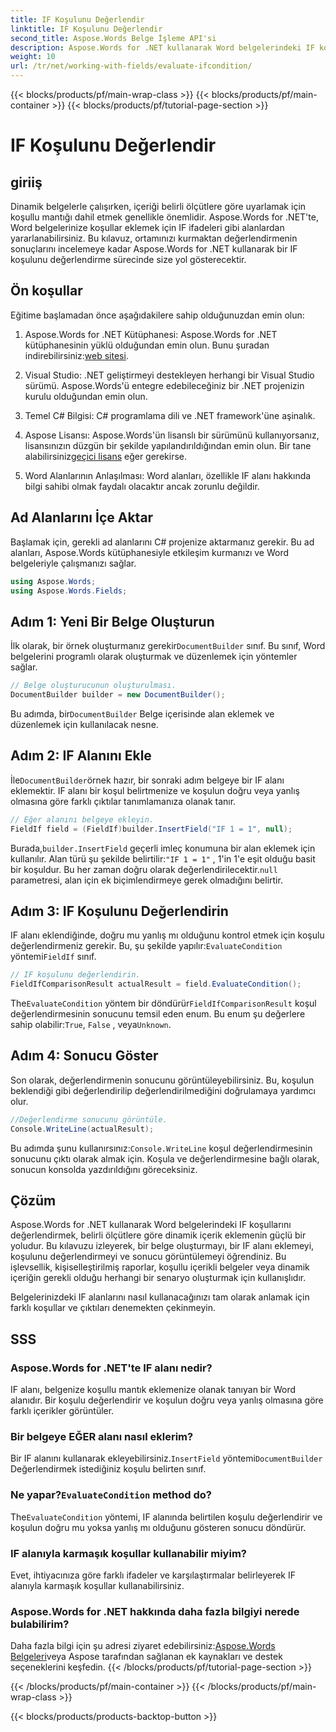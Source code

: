```yaml
---
title: IF Koşulunu Değerlendir
linktitle: IF Koşulunu Değerlendir
second_title: Aspose.Words Belge İşleme API'si
description: Aspose.Words for .NET kullanarak Word belgelerindeki IF koşullarının nasıl değerlendirileceğini öğrenin. Bu adım adım kılavuz, ekleme, değerlendirme ve sonuç görüntülemeyi kapsar.
weight: 10
url: /tr/net/working-with-fields/evaluate-ifcondition/
---
```


{{< blocks/products/pf/main-wrap-class >}}
{{< blocks/products/pf/main-container >}}
{{< blocks/products/pf/tutorial-page-section >}}

# IF Koşulunu Değerlendir

## giriiş

Dinamik belgelerle çalışırken, içeriği belirli ölçütlere göre uyarlamak için koşullu mantığı dahil etmek genellikle önemlidir. Aspose.Words for .NET'te, Word belgelerinize koşullar eklemek için IF ifadeleri gibi alanlardan yararlanabilirsiniz. Bu kılavuz, ortamınızı kurmaktan değerlendirmenin sonuçlarını incelemeye kadar Aspose.Words for .NET kullanarak bir IF koşulunu değerlendirme sürecinde size yol gösterecektir.

## Ön koşullar

Eğitime başlamadan önce aşağıdakilere sahip olduğunuzdan emin olun:

1.  Aspose.Words for .NET Kütüphanesi: Aspose.Words for .NET kütüphanesinin yüklü olduğundan emin olun. Bunu şuradan indirebilirsiniz:[web sitesi](https://releases.aspose.com/words/net/).

2. Visual Studio: .NET geliştirmeyi destekleyen herhangi bir Visual Studio sürümü. Aspose.Words'ü entegre edebileceğiniz bir .NET projenizin kurulu olduğundan emin olun.

3. Temel C# Bilgisi: C# programlama dili ve .NET framework'üne aşinalık.

4.  Aspose Lisansı: Aspose.Words'ün lisanslı bir sürümünü kullanıyorsanız, lisansınızın düzgün bir şekilde yapılandırıldığından emin olun. Bir tane alabilirsiniz[geçici lisans](https://purchase.aspose.com/temporary-license/) eğer gerekirse.

5. Word Alanlarının Anlaşılması: Word alanları, özellikle IF alanı hakkında bilgi sahibi olmak faydalı olacaktır ancak zorunlu değildir.

## Ad Alanlarını İçe Aktar

Başlamak için, gerekli ad alanlarını C# projenize aktarmanız gerekir. Bu ad alanları, Aspose.Words kütüphanesiyle etkileşim kurmanızı ve Word belgeleriyle çalışmanızı sağlar.

```csharp
using Aspose.Words;
using Aspose.Words.Fields;
```

## Adım 1: Yeni Bir Belge Oluşturun

 İlk olarak, bir örnek oluşturmanız gerekir`DocumentBuilder` sınıf. Bu sınıf, Word belgelerini programlı olarak oluşturmak ve düzenlemek için yöntemler sağlar.

```csharp
// Belge oluşturucunun oluşturulması.
DocumentBuilder builder = new DocumentBuilder();
```

 Bu adımda, bir`DocumentBuilder` Belge içerisinde alan eklemek ve düzenlemek için kullanılacak nesne.

## Adım 2: IF Alanını Ekle

 İle`DocumentBuilder`örnek hazır, bir sonraki adım belgeye bir IF alanı eklemektir. IF alanı bir koşul belirtmenize ve koşulun doğru veya yanlış olmasına göre farklı çıktılar tanımlamanıza olanak tanır.

```csharp
// Eğer alanını belgeye ekleyin.
FieldIf field = (FieldIf)builder.InsertField("IF 1 = 1", null);
```

 Burada,`builder.InsertField` geçerli imleç konumuna bir alan eklemek için kullanılır. Alan türü şu şekilde belirtilir:`"IF 1 = 1"` , 1'in 1'e eşit olduğu basit bir koşuldur. Bu her zaman doğru olarak değerlendirilecektir.`null` parametresi, alan için ek biçimlendirmeye gerek olmadığını belirtir.

## Adım 3: IF Koşulunu Değerlendirin

 IF alanı eklendiğinde, doğru mu yanlış mı olduğunu kontrol etmek için koşulu değerlendirmeniz gerekir. Bu, şu şekilde yapılır:`EvaluateCondition` yöntemi`FieldIf` sınıf.

```csharp
// IF koşulunu değerlendirin.
FieldIfComparisonResult actualResult = field.EvaluateCondition();
```

 The`EvaluateCondition` yöntem bir döndürür`FieldIfComparisonResult` koşul değerlendirmesinin sonucunu temsil eden enum. Bu enum şu değerlere sahip olabilir:`True`, `False` , veya`Unknown`.

## Adım 4: Sonucu Göster

Son olarak, değerlendirmenin sonucunu görüntüleyebilirsiniz. Bu, koşulun beklendiği gibi değerlendirilip değerlendirilmediğini doğrulamaya yardımcı olur.

```csharp
//Değerlendirme sonucunu görüntüle.
Console.WriteLine(actualResult);
```

 Bu adımda şunu kullanırsınız:`Console.WriteLine` koşul değerlendirmesinin sonucunu çıktı olarak almak için. Koşula ve değerlendirmesine bağlı olarak, sonucun konsolda yazdırıldığını göreceksiniz.

## Çözüm

Aspose.Words for .NET kullanarak Word belgelerindeki IF koşullarını değerlendirmek, belirli ölçütlere göre dinamik içerik eklemenin güçlü bir yoludur. Bu kılavuzu izleyerek, bir belge oluşturmayı, bir IF alanı eklemeyi, koşulunu değerlendirmeyi ve sonucu görüntülemeyi öğrendiniz. Bu işlevsellik, kişiselleştirilmiş raporlar, koşullu içerikli belgeler veya dinamik içeriğin gerekli olduğu herhangi bir senaryo oluşturmak için kullanışlıdır.

Belgelerinizdeki IF alanlarını nasıl kullanacağınızı tam olarak anlamak için farklı koşullar ve çıktıları denemekten çekinmeyin.

## SSS

### Aspose.Words for .NET'te IF alanı nedir?
IF alanı, belgenize koşullu mantık eklemenize olanak tanıyan bir Word alanıdır. Bir koşulu değerlendirir ve koşulun doğru veya yanlış olmasına göre farklı içerikler görüntüler.

### Bir belgeye EĞER alanı nasıl eklerim?
 Bir IF alanını kullanarak ekleyebilirsiniz.`InsertField` yöntemi`DocumentBuilder` Değerlendirmek istediğiniz koşulu belirten sınıf.

###  Ne yapar?`EvaluateCondition` method do?
 The`EvaluateCondition` yöntemi, IF alanında belirtilen koşulu değerlendirir ve koşulun doğru mu yoksa yanlış mı olduğunu gösteren sonucu döndürür.

### IF alanıyla karmaşık koşullar kullanabilir miyim?
Evet, ihtiyacınıza göre farklı ifadeler ve karşılaştırmalar belirleyerek IF alanıyla karmaşık koşullar kullanabilirsiniz.

### Aspose.Words for .NET hakkında daha fazla bilgiyi nerede bulabilirim?
 Daha fazla bilgi için şu adresi ziyaret edebilirsiniz:[Aspose.Words Belgeleri](https://reference.aspose.com/words/net/)veya Aspose tarafından sağlanan ek kaynakları ve destek seçeneklerini keşfedin.
{{< /blocks/products/pf/tutorial-page-section >}}

{{< /blocks/products/pf/main-container >}}
{{< /blocks/products/pf/main-wrap-class >}}

{{< blocks/products/products-backtop-button >}}
